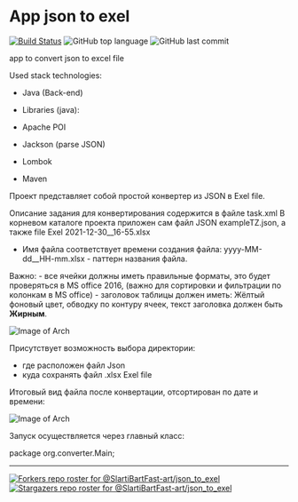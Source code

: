 # App json to exel

[![Build Status](https://app.travis-ci.com/SlartiBartFast-art/json_to_exel.svg?branch=main)](https://app.travis-ci.com/SlartiBartFast-art/json_to_exel)
![GitHub top language](https://img.shields.io/github/languages/top/SlartiBartFast-art/json_to_exel?logo=java&logoColor=red)
![GitHub last commit](https://img.shields.io/github/last-commit/SlartiBartFast-art/json_to_exel?logo=github)

app to convert json to excel file

Used stack technologies:

- Java (Back-end)

- Libraries (java):

- Apache POI

- Jackson (parse JSON)

- Lombok

- Maven

Проект представляет собой простой конвертер из JSON в Exel file.

Описание задания для конвертирования содержится в файле task.xml
В корневом каталоге проекта приложен сам файл JSON exampleTZ.json,
а также file Exel 2021-12-30__16-55.xlsx

- Имя файла соответствует времени создания файла:
 yyyy-MM-dd__HH-mm.xlsx - паттерн названия файла.
  
 Важно: 
    - все ячейки должны иметь правильные форматы, это будет проверяться в MS office 2016,
      (важно для сортировки и фильтрации по колонкам в MS office)
    - заголовок таблицы должен иметь: Жёлтый фоновый цвет, обводку по контуру ячеек,
      текст заголовка должен быть **Жирным**.


![Image of Arch](https://github.com/SlartiBartFast-art/json_to_exel/blob/main/image/Screenshot_4.jpg)

 Присутствует возможность выбора директории:
  - где расположен файл Json
  - куда сохранять файл .xlsx Exel file

Итоговый вид файла после конвертации, отсортирован по дате и времени:

![Image of Arch](https://github.com/SlartiBartFast-art/json_to_exel/blob/main/image/Screenshot_3.jpg)

Запуск осуществляется через главный класс:

package org.converter.Main;

_______
[![Forkers repo roster for @SlartiBartFast-art/json_to_exel](https://reporoster.com/forks/SlartiBartFast-art/json_to_exel)](https://github.com/SlartiBartFast-art/json_to_exel/network/members)
[![Stargazers repo roster for @SlartiBartFast-art/json_to_exel](https://reporoster.com/stars/SlartiBartFast-art/json_to_exel)](https://github.com/SlartiBartFast-art/json_to_exel/stargazers)
